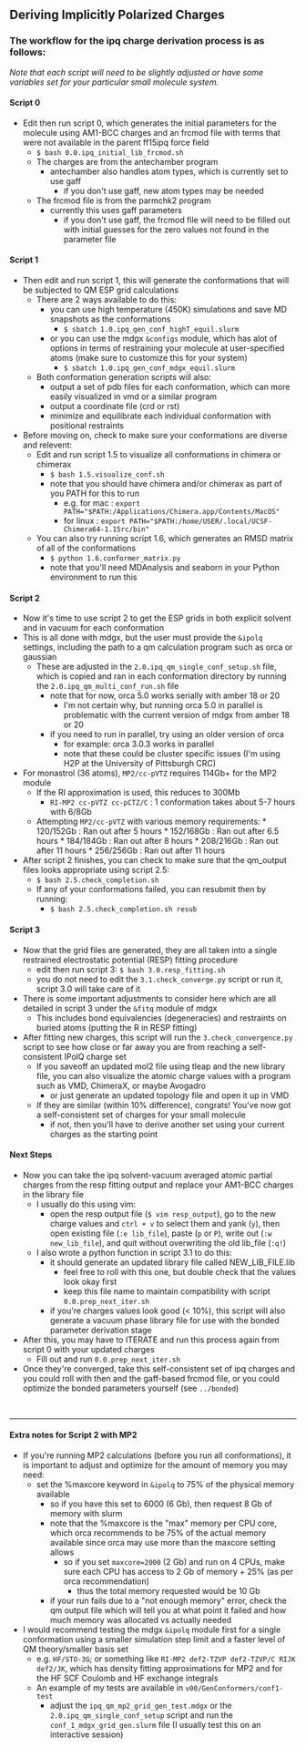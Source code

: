 ## Deriving Implicitly Polarized Charges

### The workflow for the ipq charge derivation process is as follows:

*Note that each script will need to be slightly adjusted or have some variables set for your particular small molecule system.*

#### Script 0
* Edit then run script 0, which generates the initial parameters for the molecule using AM1-BCC charges and an frcmod file with terms that were not available in the parent ff15ipq force field
    * `$ bash 0.0.ipq_initial_lib_frcmod.sh`
    * The charges are from the antechamber program
        * antechamber also handles atom types, which is currently set to use gaff
            * if you don't use gaff, new atom types may be needed
    * The frcmod file is from the parmchk2 program
        * currently this uses gaff parameters
            * if you don't use gaff, the frcmod file will need to be filled out with initial guesses for the zero values not found in the parameter file

#### Script 1
* Then edit and run script 1, this will generate the conformations that will be subjected to QM ESP grid calculations
    * There are 2 ways available to do this:
        * you can use high temperature (450K) simulations and save MD snapshots as the conformations
            * `$ sbatch 1.0.ipq_gen_conf_highT_equil.slurm`
        * or you can use the mdgx `&configs` module, which has alot of options in terms of restraining your molecule at user-specified atoms (make sure to customize this for your system)
            * `$ sbatch 1.0.ipq_gen_conf_mdgx_equil.slurm`
    * Both conformation generation scripts will also:
        * output a set of pdb files for each conformation, which can more easily visualized in vmd or a similar program
        * output a coordinate file (crd or rst)
        * minimize and equilibrate each individual conformation with positional restraints
* Before moving on, check to make sure your conformations are diverse and relevent:
    * Edit and run script 1.5 to visualize all conformations in chimera or chimerax
        * `$ bash 1.5.visualize_conf.sh` 
        * note that you should have chimera and/or chimerax as part of you PATH for this to run
            * e.g. for mac : `export PATH="$PATH:/Applications/Chimera.app/Contents/MacOS"`
            * for linux : `export PATH="$PATH:/home/USER/.local/UCSF-Chimera64-1.15rc/bin"`
    * You can also try running script 1.6, which generates an RMSD matrix of all of the conformations
        * `$ python 1.6.conformer_matrix.py`
        * note that you'll need MDAnalysis and seaborn in your Python environment to run this

#### Script 2 
* Now it's time to use script 2 to get the ESP grids in both explicit solvent and in vacuum for each conformation
* This is all done with mdgx, but the user must provide the `&ipolq` settings, including the path to a qm calculation program such as orca or gaussian
    * These are adjusted in the `2.0.ipq_qm_single_conf_setup.sh` file, which is copied and ran in each conformation directory by running the `2.0.ipq_qm_multi_conf_run.sh` file
        * note that for now, orca 5.0 works serially with amber 18 or 20
            * I'm not certain why, but running orca 5.0 in parallel is problematic with the current version of mdgx from amber 18 or 20
        * if you need to run in parallel, try using an older version of orca
            * for example: orca 3.0.3 works in parallel
            * note that these could be cluster specific issues (I'm using H2P at the University of Pittsburgh CRC)
* For monastrol (36 atoms), `MP2/cc-pVTZ` requires 114Gb+ for the MP2 module
    * If the RI approximation is used, this reduces to 300Mb
        * `RI-MP2 cc-pVTZ cc-pCTZ/C` : 1 conformation takes about 5-7 hours with 6/8Gb
    * Attempting `MP2/cc-pVTZ` with various memory requirements:
            * 120/152Gb : Ran out after 5 hours
            * 152/168Gb : Ran out after 6.5 hours
            * 184/184Gb : Ran out after 8 hours
            * 208/216Gb : Ran out after 11 hours
            * 256/256Gb : Ran out after 11 hours
* After script 2 finishes, you can check to make sure that the qm_output files looks appropriate using script 2.5:
    * `$ bash 2.5.check_completion.sh`
    * If any of your conformations failed, you can resubmit then by running:
        * `$ bash 2.5.check_completion.sh resub`

#### Script 3
* Now that the grid files are generated, they are all taken into a single restrained electrostatic potential (RESP) fitting procedure
    * edit then run script 3: `$ bash 3.0.resp_fitting.sh`
    * you do not need to edit the `3.1.check_converge.py` script or run it, script 3.0 will take care of it
* There is some important adjustments to consider here which are all detailed in script 3 under the `&fitq` module of mdgx
    * This includes bond equivalencies (degeneracies) and restraints on buried atoms (putting the R in RESP fitting)
* After fitting new charges, this script will run the `3.check_convergence.py` script to see how close or far away you are from reaching a self-consistent IPolQ charge set
    * If you saveoff an updated mol2 file using tleap and the new library file, you can also visualize the atomic charge values with a program such as VMD, ChimeraX, or maybe Avogadro
        * or just generate an updated topology file and open it up in VMD
    * If they are similar (within 10% difference), congrats! You've now got a self-consistent set of charges for your small molecule
        * if not, then you'll have to derive another set using your current charges as the starting point

#### Next Steps
* Now you can take the ipq solvent-vacuum averaged atomic partial charges from the resp fitting output and replace your AM1-BCC charges in the library file
    * I usually do this using vim:
        * open the resp output file (`$ vim resp_output`), go to the new charge values and `ctrl + v` to select them and yank (`y`), then open existing file (`:e lib_file`), paste (`p` or `P`), write out (`:w new_lib_file`), and quit without overwriting the old lib_file (`:q!`)
    * I also wrote a python function in script 3.1 to do this:
        * it should generate an updated library file called NEW_LIB_FILE.lib
            * feel free to roll with this one, but double check that the values look okay first
            * keep this file name to maintain compatibility with script `0.0.prep_next_iter.sh`
        * if you're charges values look good (< 10%), this script will also generate a vacuum phase library file for use with the bonded parameter derivation stage
* After this, you may have to ITERATE and run this process again from script 0 with your updated charges
    * Fill out and run `0.0.prep_next_iter.sh`
* Once they're converged, take this self-consistent set of ipq charges and you could roll with then and the gaff-based frcmod file, or you could optimize the bonded parameters yourself (see `../bonded`)

<br>
  
---
#### Extra notes for Script 2 with MP2
* If you're running MP2 calculations (before you run all conformations), it is important to adjust and optimize for the amount of memory you may need:
    * set the %maxcore keyword in `&ipolq` to 75% of the physical memory available
        * so if you have this set to 6000 (6 Gb), then request 8 Gb of memory with slurm
        * note that the %maxcore is the "max" memory per CPU core, which orca recommends to be 75% of the actual memory available since orca may use more than the maxcore setting allows
            * so if you set `maxcore=2000` (2 Gb) and run on 4 CPUs, make sure each CPU has access to 2 Gb of memory + 25% (as per orca recommendation)
                * thus the total memory requested would be 10 Gb
        * if your run fails due to a "not enough memory" error, check the qm output file which will tell you at what point it failed and how much memory was allocated vs actually needed
* I would recommend testing the mdgx `&ipolq` module first for a single conformation using a smaller simulation step limit and a faster level of QM theory/smaller basis set
    * e.g. `HF/STO-3G`; or something like `RI-MP2 def2-TZVP def2-TZVP/C RIJK def2/JK`, which has density fitting approximations for MP2 and for the HF SCF Coulomb and HF exchange integrals
    * An example of my tests are available in `v00/GenConformers/conf1-test`
        * adjust the `ipq_qm_mp2_grid_gen_test.mdgx` or the `2.0.ipq_qm_single_conf_setup` script and run the `conf_1_mdgx_grid_gen.slurm` file (I usually test this on an interactive session)
